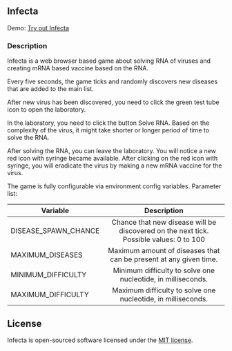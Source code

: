 ## Infecta
Demo: [Try out Infecta](https://infecta.appswing.net/)
### Description
<p>Infecta is a web browser based game about solving RNA of viruses and creating mRNA based vaccine based on the RNA.</p>
<p>Every five seconds, the game ticks and randomly discovers new diseases that are added to the main list.</p>
<p>After new virus has been discovered, you need to click the green test tube icon to open the laboratory.</p>
<p>In the laboratory, you need to click the button Solve RNA. Based on the complexity of the virus, it might take shorter or longer period of time to solve the RNA.</p>
<p>After solving the RNA, you can leave the laboratory. You will notice a new red icon with syringe became available. After clicking on the red icon with syringe, you will eradicate the virus by making a new mRNA vaccine for the virus.</p>
<p>The game is fully configurable via environment config variables. Parameter list:</p>

| Variable             |                                      Description                                       |
|----------------------|:--------------------------------------------------------------------------------------:|
| DISEASE_SPAWN_CHANCE | Chance that new disease will be discovered on the next tick. Possible values: 0 to 100 |
| MAXIMUM_DISEASES     |           Maximum amount of diseases that can be present at any given time.            |
| MINIMUM_DIFFICULTY   |              Minimum difficulty to solve one nucleotide, in milliseconds.              |
| MAXIMUM_DIFFICULTY   |              Maximum difficulty to solve one nucleotide, in milliseconds.              |

## License

Infecta is open-sourced software licensed under the [MIT license](https://opensource.org/licenses/MIT).
